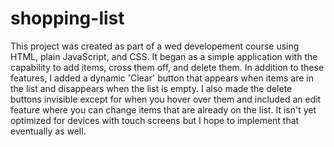 # shopping-list
This project was created as part of a wed developement course using HTML, plain JavaScript, and CSS. It began as a simple application with the capability to add items, cross them off, and delete them. In addition to these features, I added a dynamic 'Clear' button that appears when items are in the list and disappears when the list is empty. I also made the delete buttons invisible except for when you hover over them and included an edit feature where you can change items that are already on the list. It isn't yet optimized for devices with touch screens but I hope to implement that eventually as well.

